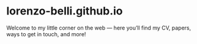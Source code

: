 # lorenzo-belli.github.io
Welcome to my little corner on the web — here you’ll find my CV, papers, ways to get in touch, and more!

